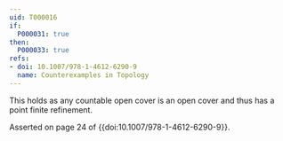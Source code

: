 ```yaml
---
uid: T000016
if:
  P000031: true
then:
  P000033: true
refs:
- doi: 10.1007/978-1-4612-6290-9
  name: Counterexamples in Topology
---
```


This holds as any countable open cover is an open cover and thus has a point finite refinement.

Asserted on page 24 of {{doi:10.1007/978-1-4612-6290-9}}.
